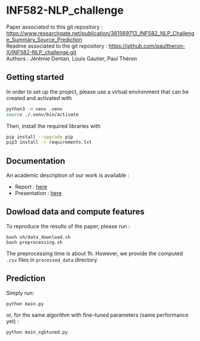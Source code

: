 # INF582-NLP_challenge
Paper associated to this git repository : https://www.researchgate.net/publication/361569713_INF582_NLP_Challenge_Summary_Source_Prediction <br>
Readme associated to the git repository : https://github.com/paultheron-X/INF582-NLP_challenge.git <br>
Authors : Jérémie Dentan, Louis Gautier, Paul Théron

## Getting started
In order to set up the project, please use a virtual environment that can be created and activated with
```bash
python3 -m venv .venv
source ./.venv/bin/activate
```
Then, install the required libraries with
```bash
pip install --upgrade pip
pip3 install -r requirements.txt
```

## Documentation
An academic description of our work is available :
- Report : [here](/documentation/INF582_Report.pdf)
- Presentation : [here](/documentation/INF582_slides.pdf)

## Dowload data and compute features
To reproduce the results of the paper, please run :
```
bash sh/data_download.sh
bash preprocessing.sh
```

The preprocessing time is about 1h. However, we provide the computed `.csv` files in `processed_data` directory.

## Prediction
Simply run:
```
python main.py
```
or, for the same algorithm with fine-tuned parameters (same performance yet) :
```
python main_xgbtuned.py
```